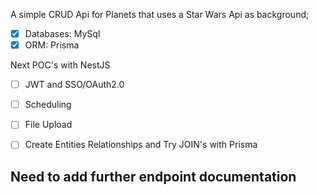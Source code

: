 A simple CRUD Api for Planets that uses a Star Wars Api as background;

- [x] Databases: MySql
- [x] ORM: Prisma

Next POC's with NestJS

- [ ] JWT and SSO/OAuth2.0

- [ ] Scheduling

- [ ] File Upload

- [ ] Create Entities Relationships and Try JOIN's with Prisma

## Need to add further endpoint documentation

